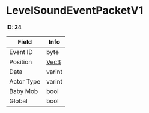 # LevelSoundEventPacketV1

__ID: 24__



<table><thead><tr><th>Field</th><th>Info</th></tr></thead><tbody>
<tr><td>Event ID</td><td>byte</td></tr>
<tr><td>Position</td><td><a href="../types/Vec3.md">Vec3</a></td></tr>
<tr><td>Data</td><td>varint</td></tr>
<tr><td>Actor Type</td><td>varint</td></tr>
<tr><td>Baby Mob</td><td>bool</td></tr>
<tr><td>Global</td><td>bool</td></tr>
</tbody></table>